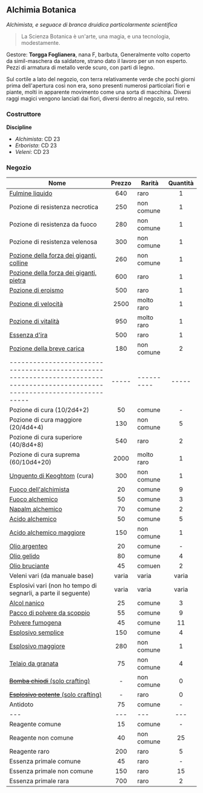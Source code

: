 ## Alchimia Botanica

_Alchimista, e seguace di branca druidica particolarmente scientifica_

> La Scienza Botanica è un'arte, una magia, e una tecnologia, modestamente.

Gestore: **Torgga Foglianera**, nana F, barbuta, Generalmente volto coperto da simil-maschera da saldatore, strano dato il lavoro per un non esperto. Pezzi di armatura di metallo verde scuro, con parti di legno.

Sul cortile a lato del negozio, con terra relativamente verde che pochi giorni prima dell'apertura così non era, sono presenti numerosi particolari fiori e piante, molti in apparente movimento come una sorta di macchina. Diversi raggi magici vengono lanciati dai fiori, diversi dentro al negozio, sul retro.

### Costruttore

**Discipline**

-   _Alchimista_: CD 23
-   _Erborista_: CD 23
-   _Veleni_: CD 23

### Negozio

| Nome                                                                                                                          | Prezzo | Rarità     | Quantità |
| ----------------------------------------------------------------------------------------------------------------------------- | :----: | ---------- | :------: |
| [Fulmine liquido](oggetti#fulmine-liquido)                                                                                    |  640   | raro       |    1     |
| Pozione di resistenza necrotica                                                                                               |  250   | non comune |    1     |
| Pozione di resistenza da fuoco                                                                                                |  280   | non comune |    1     |
| Pozione di resistenza velenosa                                                                                                |  300   | non comune |    1     |
| [Pozione della forza dei giganti, colline](https://dungeonsanddragons.fandom.com/it/wiki/Pozione_della_Forza_dei_Giganti)     |  260   | non comune |    1     |
| [Pozione della forza dei giganti, pietra](https://dungeonsanddragons.fandom.com/it/wiki/Pozione_della_Forza_dei_Giganti)      |  600   | raro       |    1     |
| [Pozione di eroismo](https://dungeonedraghi.it/compendio/oggetti-magici/pozioni/pozione-di-eroismo/)                          |  500   | raro       |    1     |
| [Pozione di velocità](https://dungeonsanddragons.fandom.com/it/wiki/Pozione_di_Velocit%C3%A0)                                 |  2500  | molto raro |    1     |
| [Pozione di vitalità](https://dungeonsanddragons.fandom.com/it/wiki/Pozione_di_Vitalit%C3%A0)                                 |  950   | molto raro |    1     |
| [Essenza d'ira](https://old.reddit.com/r/TheGriffonsSaddlebag/comments/cxwv7e/the_griffons_saddlebag_essence_of_rage_potion/) |  500   | raro       |    1     |
| [Pozione della breve carica](oggetti#pozione-della-breve-carica)                                                              |  180   | non comune |    2     |
| ----------------------------------------------------------------------------------------------------------------------------- | -----  | ---------- |  -----   |
| Pozione di cura (10/2d4+2)                                                                                                    |   50   | comune     |    -     |
| Pozione di cura maggiore (20/4d4+4)                                                                                           |  130   | non comune |    5     |
| Pozione di cura superiore (40/8d4+8)                                                                                          |  540   | raro       |    2     |
| Pozione di cura suprema (60/10d4+20)                                                           |  2000  | molto raro |    1     |
| [Unguento di Keoghtom](https://dungeonsanddragons.fandom.com/it/wiki/Unguento_di_Keoghtom) (cura)                             |  300   | non comune |    1     |
| [Fuoco dell'alchimista](https://roll20.net/compendium/dnd5e/Alchemist%27s%20Fire#content)                                     |   20   | comune     |    9     |
| [Fuoco alchemico](oggetti#fuoco-alchemico)                                                                                    |   50   | comune     |    3     |
| [Napalm alchemico](oggetti#napalm-alchemico)                                                                                  |   70   | comune     |    2     |
| [Acido alchemico](oggetti#acido-alchemico)                                                                                    |   50   | comune     |    5     |
| [Acido alchemico maggiore](oggetti#acido-alchemico)                                                                           |  150   | non comune |    1     |
| [Olio argenteo](oggetti#oli-alchemici)                                                                                        |   20   | comune     |    -     |
| [Olio gelido](oggetti#oli-alchemici)                                                                                          |   80   | comune     |    4     |
| [Olio bruciante](oggetti#oli-alchemici)                                                                                       |   45   | comuen     |    2     |
| Veleni vari (da manuale base)                                                                                                 | varia  | varia      |  varia   |
| Esplosivi vari (non ho tempo di segnarli, a parte il seguente)                                                                | varia  | varia      |  varia   |
| [Alcol nanico](oggetti#alcol-nanico)                                                                                          |   25   | comune     |    3     |
| [Pacco di polvere da scoppio](oggetti#polvere-da-scoppio)                                                                     |   55   | comune     |    9     |
| [Polvere fumogena](oggetti#polvere-fumogena)                                                                                  |   45   | comune     |    11    |
| [Esplosivo semplice](oggetti#esplosivo-generico)                                                                              |  150   | comune     |    4     |
| [Esplosivo maggiore](oggetti#esplosivo-generico)                                                                              |  280   | non comune |    1     |
| [Telaio da granata](oggetti#telaio-da-granata)                                                                                |   75   | non comune |    4     |
| [~~Bomba chiodi~~ (solo crafting)](oggetti#bombachiodi)                                                                       |   -    | non comune |    0     |
| [~~Esplosivo potente~~ (solo crafting)](oggetti#esplosivo-generico)                                                           |   -    | raro       |    0     |
| Antidoto                                                                                                                      |   75   | comune     |    -     |
| ---                                                                                                                           |  ---   | ---        |   ---    |
| Reagente comune                                                                                                               |   15   | comune     |    -     |
| Reagente non comune                                                                                                           |   40   | non comune |    25    |
| Reagente raro                                                                                                                 |  200   | raro       |    5     |
| Essenza primale comune                                                                               |   45   | raro       |    -     |
| Essenza primale non comune                                                                           |  150   | raro       |    15    |
| Essenza primale rara                                                                                 |  700   | raro       |    2     |
